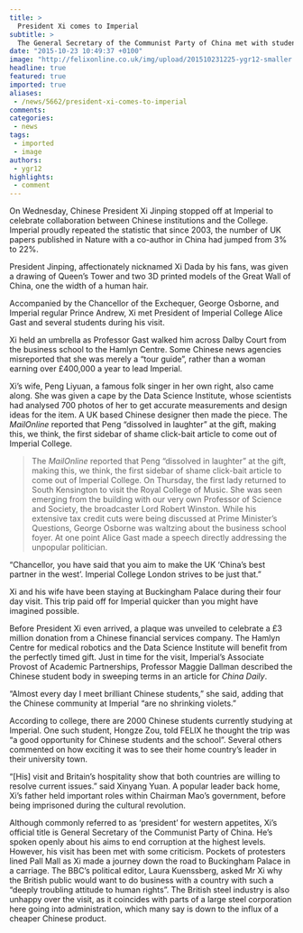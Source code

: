 ```yaml
---
title: >
  President Xi comes to Imperial
subtitle: >
  The General Secretary of the Communist Party of China met with students and scientists while on a state visit
date: "2015-10-23 10:49:37 +0100"
image: "http://felixonline.co.uk/img/upload/201510231225-ygr12-smaller.jpg"
headline: true
featured: true
imported: true
aliases:
 - /news/5662/president-xi-comes-to-imperial
comments:
categories:
 - news
tags:
 - imported
 - image
authors:
 - ygr12
highlights:
 - comment
---
```


On Wednesday, Chinese President Xi Jinping stopped off at Imperial to celebrate collaboration between Chinese institutions and the College. Imperial proudly repeated the statistic that since 2003, the number of UK papers published in Nature with a co-author in China had jumped from 3% to 22%.

President Jinping, affectionately nicknamed Xi Dada by his fans, was given a drawing of Queen’s Tower and two 3D printed models of the Great Wall of China, one the width of a human hair.

Accompanied by the Chancellor of the Exchequer, George Osborne, and Imperial regular Prince Andrew, Xi met President of Imperial College Alice Gast and several students during his visit.

Xi held an umbrella as Professor Gast walked him across Dalby Court from the business school to the Hamlyn Centre. Some Chinese news agencies misreported that she was merely a “tour guide”, rather than a woman earning over £400,000 a year to lead Imperial.

Xi’s wife, Peng Liyuan, a famous folk singer in her own right, also came along. She was given a cape by the Data Science Institute, whose scientists had analysed 700 photos of her to get accurate measurements and design ideas for the item. A UK based Chinese designer then made the piece. The _MailOnline_ reported that Peng “dissolved in laughter” at the gift, making this, we think, the first sidebar of shame click-bait article to come out of Imperial College.
> The _MailOnline_ reported that Peng “dissolved in laughter” at the gift, making this, we think, the first sidebar of shame click-bait article to come out of Imperial College.
On Thursday, the first lady returned to South Kensington to visit the Royal College of Music. She was seen emerging from the building with our very own Professor of Science and Society, the broadcaster Lord Robert Winston. While his extensive tax credit cuts were being discussed at Prime Minister’s Questions, George Osborne was waltzing about the business school foyer. At one point Alice Gast made a speech directly addressing the unpopular politician.

“Chancellor, you have said that you aim to make the UK ‘China’s best partner in the west’. Imperial College London strives to be just that.”

Xi and his wife have been staying at Buckingham Palace during their four day visit. This trip paid off for Imperial quicker than you might have imagined possible.

Before President Xi even arrived, a plaque was unveiled to celebrate a £3 million donation from a Chinese financial services company. The Hamlyn Centre for medical robotics and the Data Science Institute will benefit from the perfectly timed gift. Just in time for the visit, Imperial’s Associate Provost of Academic Partnerships, Professor Maggie Dallman described the Chinese student body in sweeping terms in an article for _China Daily_.

“Almost every day I meet brilliant Chinese students,” she said, adding that the Chinese community at Imperial “are no shrinking violets.”

According to college, there are 2000 Chinese students currently studying at Imperial. One such student, Hongze Zou, told FELIX he thought the trip was “a good opportunity for Chinese students and the school”. Several others commented on how exciting it was to see their home country’s leader in their university town.

“[His] visit and Britain’s hospitality show that both countries are willing to resolve current issues.” said Xinyang Yuan. A popular leader back home, Xi’s father held important roles within Chairman Mao’s government, before being imprisoned during the cultural revolution.

Although commonly referred to as ‘president’ for western appetites, Xi’s official title is General Secretary of the Communist Party of China. He’s spoken openly about his aims to end corruption at the highest levels. However, his visit has been met with some criticism. Pockets of protesters lined Pall Mall as Xi made a journey down the road to Buckingham Palace in a carriage. The BBC’s political editor, Laura Kuenssberg, asked Mr Xi why the British public would want to do business with a country with such a “deeply troubling attitude to human rights”. The British steel industry is also unhappy over the visit, as it coincides with parts of a large steel corporation here going into administration, which many say is down to the influx of a cheaper Chinese product.
